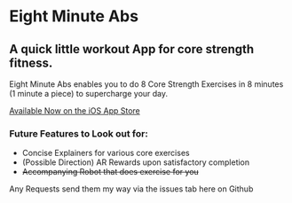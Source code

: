 # Eight Minute Abs

## A quick little workout App for core strength fitness.
Eight Minute Abs enables you to do 8 Core Strength Exercises in 8 minutes (1 minute a piece) to supercharge your day.  
 
[Available Now on the iOS App Store](https://itunes.apple.com/us/app/eight-minute-abs/id1416851451?mt=8)

### Future Features to Look out for:
- Concise Explainers for various core exercises
- (Possible Direction) AR Rewards upon satisfactory completion
- ~~Accompanying Robot that does exercise for you~~    

Any Requests send them my way via the issues tab here on Github
